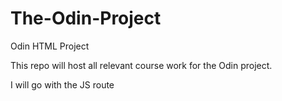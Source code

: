# The-Odin-Project
Odin HTML Project

This repo will host all relevant course work for the Odin project.

I will go with the JS route
